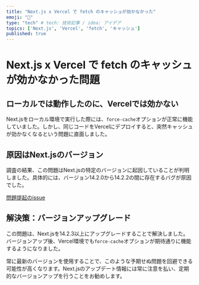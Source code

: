 ```yaml
---
title: "Next.js x Vercel で fetch のキャッシュが効かなかった"
emoji: "📝"
type: "tech" # tech: 技術記事 / idea: アイデア
topics: ['Next.js', 'Vercel', 'fetch', 'キャッシュ']
published: true
---
```


# Next.js x Vercel で fetch のキャッシュが効かなかった問題

## ローカルでは動作したのに、Vercelでは効かない

Next.jsをローカル環境で実行した際には、`force-cache`オプションが正常に機能していました。しかし、同じコードをVercelにデプロイすると、突然キャッシュが効かなくなるという問題に直面しました。

## 原因はNext.jsのバージョン

調査の結果、この問題はNext.jsの特定のバージョンに起因していることが判明しました。具体的には、バージョン14.2.0から14.2.2の間に存在するバグが原因でした。

[問題提起のissue](https://github.com/vercel/next.js/pull/64799)

## 解決策：バージョンアップグレード

この問題は、Next.jsを14.2.3以上にアップグレードすることで解決しました。バージョンアップ後、Vercel環境でも`force-cache`オプションが期待通りに機能するようになりました。

常に最新のバージョンを使用することで、このような予期せぬ問題を回避できる可能性が高くなります。Next.jsのアップデート情報には常に注意を払い、定期的なバージョンアップを行うことをお勧めします。
